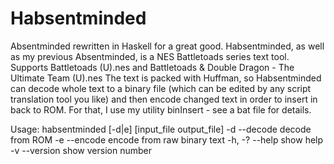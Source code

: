 Habsentminded
=============

Absentminded rewritten in Haskell for a great good.
Habsentminded, as well as my previous Absentminded, is a NES Battletoads series text tool. Supports Battletoads (U).nes and Battletoads & Double Dragon - The Ultimate Team (U).nes
The text is packed with Huffman, so Habsentminded can decode whole text to a binary file (which can be edited by any script translation tool you like) and then encode changed text in order to insert in back to ROM. For that, I use my utility binInsert - see a bat file for details.

Usage: habsentminded [-d|e] [input_file output_file]
  -d      --decode   decode from ROM
  -e      --encode   encode from raw binary text
  -h, -?  --help     show help
  -v      --version  show version number

